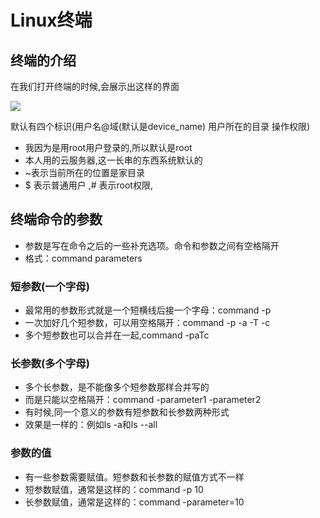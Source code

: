 # Linux终端

## 终端的介绍

在我们打开终端的时候,会展示出这样的界面

![](https://img2020.cnblogs.com/blog/1885265/202010/1885265-20201005193707201-625914638.png)

默认有四个标识(用户名@域(默认是device_name) 用户所在的目录 操作权限)

+ 我因为是用root用户登录的,所以默认是root
+ 本人用的云服务器,这一长串的东西系统默认的
+ ~表示当前所在的位置是家目录
+ $ 表示普通用户 ,# 表示root权限,



## 终端命令的参数

+ 参数是写在命令之后的一些补充选项。命令和参数之间有空格隔开
+ 格式：command  parameters

### 短参数(一个字母)

+ 最常用的参数形式就是一个短横线后接一个字母：command -p
+ 一次加好几个短参数，可以用空格隔开：command -p -a -T -c
+ 多个短参数也可以合并在一起,command -paTc

### 长参数(多个字母)

+ 多个长参数，是不能像多个短参数那样合并写的
+ 而是只能以空格隔开：command -parameter1 -parameter2
+ 有时候,同一个意义的参数有短参数和长参数两种形式
+ 效果是一样的：例如ls -a和ls --all

### 参数的值

+ 有一些参数需要赋值。短参数和长参数的赋值方式不一样
+ 短参数赋值，通常是这样的：command -p 10
+ 长参数赋值，通常是这样的：command -parameter=10

